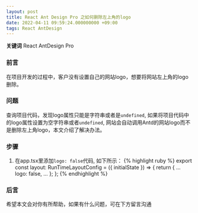 ```yaml
---
layout: post
title: React Ant Design Pro 之如何删除左上角的logo
date: 2022-04-11 09:59:24.000000000 +09:00
tags: React AntDesign 
---
```


**关键词** React AntDesign Pro

### 前言
在项目开发的过程中，客户没有设置自己的网站logo，想要将网站左上角的logo删除。

### 问题
查询项目代码，发现logo属性只能是字符串或者是`undefined`, 如果将项目代码中的logo属性设置为空字符串或者`undefined`, 网站会自动调用Antd的网站logo而不是删除左上角logo，本文介绍了解决办法。

### 步骤
1. 在app.tsx里添加`logo: false`代码, 如下所示：
{% highlight ruby %}
export const layout: RunTimeLayoutConfig = ({ initialState }) => {
  return {
    ...
    logo: false,
    ...
  };
};
{% endhighlight %}

### 后言
希望本文会对你有所帮助，如果有什么问题，可在下方留言沟通